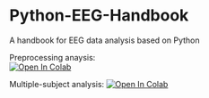 # Python-EEG-Handbook
A handbook for EEG data analysis based on Python


Preprocessing anaysis:  
[![Open In Colab](https://colab.research.google.com/assets/colab-badge.svg)](https://colab.research.google.com/github/ZitongLu1996/Python-EEG-Handbook/blob/master/EEG_Python_Handbook_Preprocessing.ipynb)

Multiple-subject analysis:
[![Open In Colab](https://colab.research.google.com/assets/colab-badge.svg)](https://colab.research.google.com/github/ZitongLu1996/Python-EEG-Handbook/blob/master/EEG_Python_Handbook_MultisubjectsAnalysis.ipynb)
